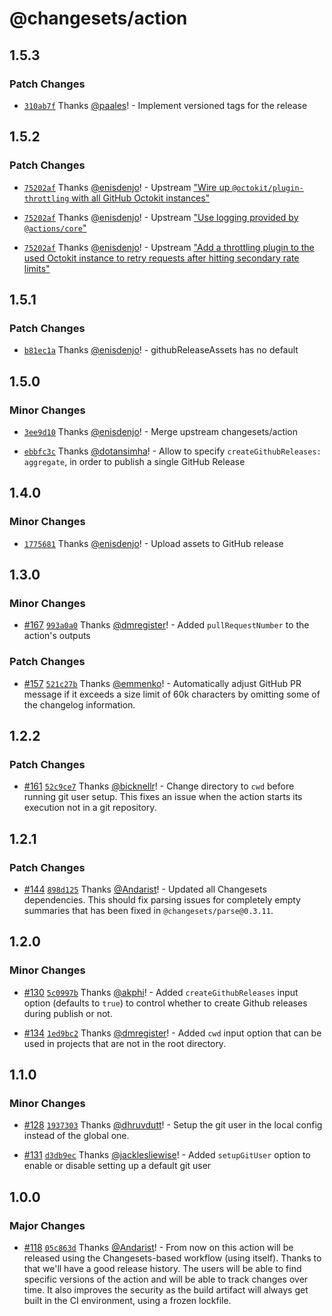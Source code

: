 # @changesets/action

## 1.5.3

### Patch Changes

- [`310ab7f`](https://github.com/changesets/action/commit/310ab7f84cdbfef05ed1eab05adeabfbe54822d1) Thanks [@paales](https://github.com/paales)! - Implement versioned tags for the release

## 1.5.2

### Patch Changes

- [`75202af`](https://github.com/changesets/action/commit/75202af132ea8e93b7e6df013dc3af557c106ba3) Thanks [@enisdenjo](https://github.com/enisdenjo)! - Upstream ["Wire up `@octokit/plugin-throttling` with all GitHub Octokit instances"](https://github.com/changesets/action/commit/db8a1099bc0ba1dd6f46a5b9df4212e4f69e78c9)

* [`75202af`](https://github.com/changesets/action/commit/75202af132ea8e93b7e6df013dc3af557c106ba3) Thanks [@enisdenjo](https://github.com/enisdenjo)! - Upstream ["Use logging provided by `@actions/core`"](https://github.com/changesets/action/commit/8b2818674de86a7fc69aebb9ed6b486ee32eb96e)

- [`75202af`](https://github.com/changesets/action/commit/75202af132ea8e93b7e6df013dc3af557c106ba3) Thanks [@enisdenjo](https://github.com/enisdenjo)! - Upstream ["Add a throttling plugin to the used Octokit instance to retry requests after hitting secondary rate limits"](https://github.com/changesets/action/commit/225a1e8cbcabb7b585174ba0ad806549db40d4cd)

## 1.5.1

### Patch Changes

- [`b81ec1a`](https://github.com/changesets/action/commit/b81ec1a28f57e52e32adabca66511bafe76bcca3) Thanks [@enisdenjo](https://github.com/enisdenjo)! - githubReleaseAssets has no default

## 1.5.0

### Minor Changes

- [`3ee9d10`](https://github.com/changesets/action/commit/3ee9d10cdbe6749a7e1fd458c654ee67ddc13b71) Thanks [@enisdenjo](https://github.com/enisdenjo)! - Merge upstream changesets/action

* [`ebbfc3c`](https://github.com/changesets/action/commit/ebbfc3cb52e856c8b3325828f20b60297861f3f6) Thanks [@dotansimha](https://github.com/dotansimha)! - Allow to specify `createGithubReleases: aggregate`, in order to publish a single GitHub Release

## 1.4.0

### Minor Changes

- [`1775681`](https://github.com/changesets/action/commit/17756819da13d9dcbf44bfd9de4301a8404301cd) Thanks [@enisdenjo](https://github.com/enisdenjo)! - Upload assets to GitHub release

## 1.3.0

### Minor Changes

- [#167](https://github.com/changesets/action/pull/167) [`993a0a0`](https://github.com/changesets/action/commit/993a0a090df78cee07481d3886dcd8b29deb9567) Thanks [@dmregister](https://github.com/dmregister)! - Added `pullRequestNumber` to the action's outputs

### Patch Changes

- [#157](https://github.com/changesets/action/pull/157) [`521c27b`](https://github.com/changesets/action/commit/521c27bf86ec53547d6a350d208fbbbc9d576fbc) Thanks [@emmenko](https://github.com/emmenko)! - Automatically adjust GitHub PR message if it exceeds a size limit of 60k characters by omitting some of the changelog information.

## 1.2.2

### Patch Changes

- [#161](https://github.com/changesets/action/pull/161) [`52c9ce7`](https://github.com/changesets/action/commit/52c9ce75d9d8a14ea2d75e4157b0c15b7a4ac313) Thanks [@bicknellr](https://github.com/bicknellr)! - Change directory to `cwd` before running git user setup. This fixes an issue when the action starts its execution not in a git repository.

## 1.2.1

### Patch Changes

- [#144](https://github.com/changesets/action/pull/144) [`898d125`](https://github.com/changesets/action/commit/898d125cee6ba00c6a11b6cadca512752c6c910c) Thanks [@Andarist](https://github.com/Andarist)! - Updated all Changesets dependencies. This should fix parsing issues for completely empty summaries that has been fixed in `@changesets/parse@0.3.11`.

## 1.2.0

### Minor Changes

- [#130](https://github.com/changesets/action/pull/130) [`5c0997b`](https://github.com/changesets/action/commit/5c0997b25e175ecf5e1723ba07210bbcea5d92fb) Thanks [@akphi](https://github.com/akphi)! - Added `createGithubReleases` input option (defaults to `true`) to control whether to create Github releases during publish or not.

* [#134](https://github.com/changesets/action/pull/134) [`1ed9bc2`](https://github.com/changesets/action/commit/1ed9bc24b7a56462c183eb815c8f4bdf0e2e5785) Thanks [@dmregister](https://github.com/dmregister)! - Added `cwd` input option that can be used in projects that are not in the root directory.

## 1.1.0

### Minor Changes

- [#128](https://github.com/changesets/action/pull/128) [`1937303`](https://github.com/changesets/action/commit/19373036c4bad4b0183344b6f2623a3b0e42da6c) Thanks [@dhruvdutt](https://github.com/dhruvdutt)! - Setup the git user in the local config instead of the global one.

* [#131](https://github.com/changesets/action/pull/131) [`d3db9ec`](https://github.com/changesets/action/commit/d3db9eceaf41d42c56d5370d504c86851627188f) Thanks [@jacklesliewise](https://github.com/jacklesliewise)! - Added `setupGitUser` option to enable or disable setting up a default git user

## 1.0.0

### Major Changes

- [#118](https://github.com/changesets/action/pull/118) [`05c863d`](https://github.com/changesets/action/commit/05c863d3f980125585016a593b5cb45b27d19c2c) Thanks [@Andarist](https://github.com/Andarist)! - From now on this action will be released using the Changesets-based workflow (using itself). Thanks to that we'll have a good release history. The users will be able to find specific versions of the action and will be able to track changes over time. It also improves the security as the build artifact will always get built in the CI environment, using a frozen lockfile.
